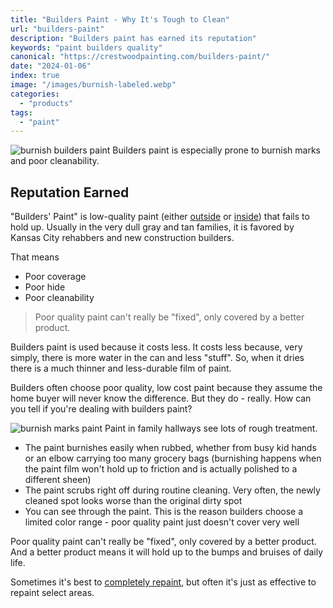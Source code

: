 ```yaml
---
title: "Builders Paint - Why It's Tough to Clean"
url: "builders-paint"
description: "Builders paint has earned its reputation"
keywords: "paint builders quality"
canonical: "https://crestwoodpainting.com/builders-paint/"
date: "2024-01-06"
index: true
image: "/images/burnish-labeled.webp"
categories:
  - "products"
tags:
  - "paint"
---
```

![burnish builders paint](/images/burnish-labeled.webp) 
Builders paint is especially prone to burnish marks and poor cleanability.

## Reputation Earned

"Builders' Paint" is low-quality paint (either [outside](/exterior-paint-new-homes/) or [inside](/interior-painter-kansas-city/)) that fails to hold up. Usually in the very dull gray and tan families, it is favored by Kansas City rehabbers and new construction builders.

That means

- Poor coverage
- Poor hide
- Poor cleanability

> Poor quality paint can't really be "fixed", only covered by a better product.

Builders paint is used because it costs less. It costs less because, very simply, there is more water in the can and less "stuff". So, when it dries there is a much thinner and less-durable film of paint.

Builders often choose poor quality, low cost paint because they assume the home buyer will never know the difference. But they do - really. How can you tell if you're dealing with builders paint?

![burnish marks paint](/images/builders-exterior.jpg) Paint in family hallways see lots of rough treatment.

- The paint burnishes easily when rubbed, whether from busy kid hands or an elbow carrying too many grocery bags (burnishing happens when the paint film won't hold up to friction and is actually polished to a different sheen)
- The paint scrubs right off during routine cleaning. Very often, the newly cleaned spot looks worse than the original dirty spot
- You can see through the paint. This is the reason builders choose a limited color range - poor quality paint just doesn't cover very well

Poor quality paint can't really be "fixed", only covered by a better product. And a better product means it will hold up to the bumps and bruises of daily life.

Sometimes it's best to [completely repaint](/interior-painter-kansas-city/), but often it's just as effective to repaint select areas. 
